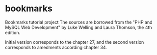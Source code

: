 bookmarks
=========

Bookmarks tutorial project 
 The sources are borrowed from the "PHP and MySQL Web Development" by Luke Welling and Laura Thomson, the 4th edition.
 
 Initial version corresponds to the chapter 27, and the second version corresponds to amedments according chapter 34.
